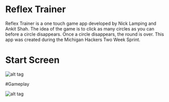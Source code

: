 # Reflex Trainer

Reflex Trainer is a one touch game app developed by Nick Lamping and Ankit Shah. The idea of the game is to click as many circles as you can before a circle disappears. Once a circle disappears, the round is over. This app was created during the Michigan Hackers Two Week Sprint.

# Start Screen
![alt tag](http://i.imgur.com/h6SNQ2V.png)

#Gameplay

![alt tag](http://i.imgur.com/csdMX5K.png)

